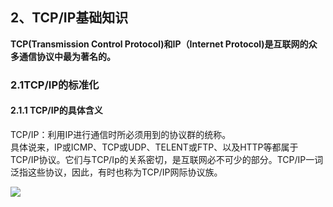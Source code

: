 ## 2、TCP/IP基础知识
**TCP(Transmission Control Protocol)和IP（Internet Protocol)是互联网的众多通信协议中最为著名的。**<br>
### 2.1TCP/IP的标准化

#### 2.1.1 TCP/IP的具体含义
TCP/IP：利用IP进行通信时所必须用到的协议群的统称。<br>
具体说来，IP或ICMP、TCP或UDP、TELENT或FTP、以及HTTP等都属于TCP/IP协议。它们与TCP/Ip的关系密切，是互联网必不可少的部分。TCP/IP一词泛指这些协议，因此，有时也称为TCP/IP网际协议族。<br>

![](0.PNG)